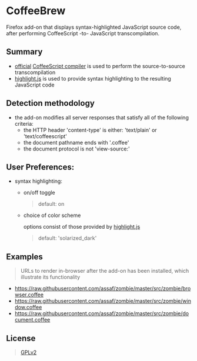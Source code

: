 # CoffeeBrew
Firefox add-on that displays syntax-highlighted JavaScript source code,
after performing CoffeeScript -to- JavaScript transcompilation.

## Summary
  * [official](http://coffeescript.org/extras/coffee-script.js) [CoffeeScript compiler](https://github.com/jashkenas/coffeescript/blob/master/extras/coffee-script.js) is used to perform the source-to-source transcompilation
  * [highlight.js](https://github.com/isagalaev/highlight.js) is used to provide syntax highlighting to the resulting JavaScript code

## Detection methodology
  * the add-on modifies all server responses that satisfy all of the following criteria:
    * the HTTP header 'content-type' is either: 'text/plain' or 'text/coffeescript'
    * the document pathname ends with '.coffee'
    * the document protocol is not 'view-source:'

## User Preferences:
  * syntax highlighting:
    * on/off toggle

      > default: on
    * choice of color scheme

      options consist of those provided by [highlight.js](https://github.com/isagalaev/highlight.js/tree/master/src/styles)

      > default: 'solarized_dark'

## Examples

  > URLs to render in-browser after the add-on has been installed, which illustrate its functionality

  * https://raw.githubusercontent.com/assaf/zombie/master/src/zombie/browser.coffee
  * https://raw.githubusercontent.com/assaf/zombie/master/src/zombie/window.coffee
  * https://raw.githubusercontent.com/assaf/zombie/master/src/zombie/document.coffee

## License
  > [GPLv2](http://www.gnu.org/licenses/gpl-2.0.txt)
